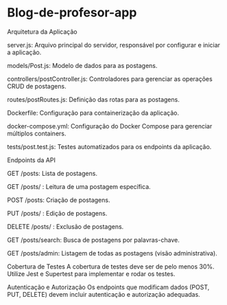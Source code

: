 # Blog-de-profesor-app

Arquitetura da Aplicação

server.js: Arquivo principal do servidor, responsável por configurar e iniciar a aplicação.

models/Post.js: Modelo de dados para as postagens.

controllers/postController.js: Controladores para gerenciar as operações CRUD de postagens.

routes/postRoutes.js: Definição das rotas para as postagens.

Dockerfile: Configuração para containerização da aplicação.

docker-compose.yml: Configuração do Docker Compose para gerenciar múltiplos containers.

tests/post.test.js: Testes automatizados para os endpoints da aplicação.


Endpoints da API

GET /posts: Lista de postagens.

GET /posts/
: Leitura de uma postagem específica.

POST /posts: Criação de postagens.

PUT /posts/
: Edição de postagens.

DELETE /posts/
: Exclusão de postagens.

GET /posts/search: Busca de postagens por palavras-chave.

GET /posts/admin: Listagem de todas as postagens (visão administrativa).

Cobertura de Testes
A cobertura de testes deve ser de pelo menos 30%. Utilize Jest e Supertest para implementar e rodar os testes.

Autenticação e Autorização
Os endpoints que modificam dados (POST, PUT, DELETE) devem incluir autenticação e autorização adequadas.
